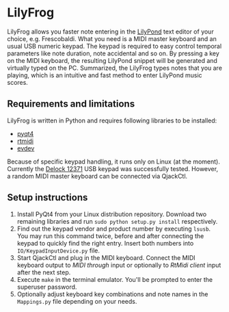 LilyFrog
========

LilyFrog allows you faster note entering in the [LilyPond](http://lilypond.org) text editor of your choice, e.g. Frescobaldi. What you need is a MIDI master keyboard and an usual USB numeric keypad. The keypad is required to easy control temporal parameters like note duration, note accidental and so on. By pressing a key on the MIDI keyboard, the resulting LilyPond snippet will be generated and virtually typed on the PC. Summarized, the LilyFrog types notes that you are playing, which is an intuitive and fast method to enter LilyPond music scores.

Requirements and limitations
----------------------------

LilyFrog is written in Python and requires following libraries to be installed:

 * [pyqt4](http://www.riverbankcomputing.co.uk/software/pyqt/intro)
 * [rtmidi](http://github.com/superquadratic/rtmidi-python)
 * [evdev](http://github.com/gvalkov/python-evdev)

Because of specific keypad handling, it runs only on Linux (at the moment). Currently the [Delock 12371](http://www.google.com/?q=site:delock.de+12371) USB keypad was successfully tested. However, a random MIDI master keyboard can be connected via QjackCtl. 

Setup instructions
------------------

 1. Install PyQt4 from your Linux distribution repository. Download two remaining libraries and run `sudo python setup.py install` respectively.
 2. Find out the keypad vendor and product number by executing `lsusb`. You may run this command twice, before and after connecting the keypad to quickly find the right entry. Insert both numbers into `IO/KeypadInputDevice.py` file.
 3. Start QjackCtl and plug in the MIDI keyboard. Connect the MIDI keyboard output to *MIDI through* input or optionally to *RtMidi client* input after the next step.
 4. Execute `make` in the terminal emulator. You'll be prompted to enter the superuser password.
 5. Optionally adjust keyboard key combinations and note names in the `Mappings.py` file depending on your needs.
